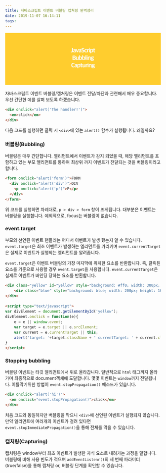 ```yaml
---
title: 자바스크립트 이벤트 버블링 캡쳐링 완벽정리
date: 2019-11-07 16:14:11
tags:
---
```


![](/image/js-bubbling-capturing/0.jpg)

자바스크립트 이벤트 버블링/캡처링은 이벤트 전달/차단과 관련해서 매우 중요합니다. 우선 간단한 예를 살펴 보도록 하겠습니다.

```html
<div onclick="alert('The handler!')">
  <em>click</em>
</div>
```
다음 코드를 실행하면 클릭 시 `<div>`에 있는 `alert()` 함수가 실행됩니다. 왜일까요?

### 버블링(Bubbling)

버블링은 매우 간단합니다. 엘리먼트에서 이벤트가 감지 되었을 때, 해당 엘리먼트를 포함하고 있는 부모 엘리먼트를 통하여 최상위 까지 이벤트가 전달되는 것을 버블링이라고 합니다.

```html
<form onclick="alert('form')">FORM
  <div onclick="alert('div')">DIV
    <p onclick="alert('p')">P</p>
  </div>
</form>
```

위 코드를 실행하면 차례대로, `p > div > form` 창이 뜨게됩니다. 대부분은 이벤트는 버블링을 실행합니다. 예외적으로, focus는 버블링이 없습니다.

### event.target

부모의 선언된 이벤트 핸들러는 어디서 이벤트가 발생 했는지 알 수 있습니다. `event.target`은 최초 이벤트가 발생하는 엘리먼트를 가리키며 `event.currentTarget`은 실제로 이벤트가 실행되는 엘리먼트를 알려줍니다.

`event.target`은 이벤트 버블링의 가장 마지막에 위치한 요소를 반환합니다. 즉, 클릭된 요소를 기준으로 사용할 경우 `event.target`을 사용합니다. `event.currentTarget`은 실제로 이벤트가 바인딩 당하는 요소를 반환합니다.

```html
<div class="yellow" id="yellow" style="background: #ff0; width: 300px; height: 150px">
    <div class="blue" style="background: blue; width: 200px; height: 100px"></div>
</div>

<script type="text/javascript">
var divElement = document.getElementById('yellow');
divElement.onclick = function(e){
    e = e || window.event;
    var target = e.target || e.srcElement;
    var current = e.currentTarget || this;
    alert('target: '+target.className + ' currentTarget: ' + current.className);
}
</script>
```
### Stopping bubbling

버블링 이벤트는 타깃 엘리먼트에서 위로 올라갑니다. 일반적으로 `html` 태그까지 올라가며 최종적으로 document객체에 도달합니다. 몇몇 이벤트는 `window`까지 전달됩니다. 이를막기위한 방법이 `event.stopPropagation()` 메소드가 있습니다.

```html
<div onclick="alert('hi')">
  <em onclick="event.stopPropagation()">click</em>
</div>
```

처음 코드와 동일하지만 버블링을 막으니 `<div>`에 선언된 이벤트가 실행되지 않습니다. 만약 엘리먼트에 여러개의 이벤트가 걸려 있다면 `event.stopImmediatePropagation()`을 통해 전체를 막을 수 있습니다.

### 캡처링(Capturing)

캡처링은 window부터 최초 이벤트가 발생한 자식 요소로 내려가는 과정을 말합니다. 버블링에 비해 사용 빈도가 적으며 `addEventListenr()`의 세 번째 파라미터(true/false)를 통해 캡처링 or, 버블링 단계를 확인할 수 있습니다.